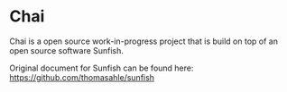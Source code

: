 # Chai

Chai is a open source work-in-progress project that is build on top of an open source software Sunfish.

Original document for Sunfish can be found here: https://github.com/thomasahle/sunfish

